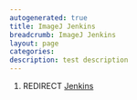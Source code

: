 ```yaml
---
autogenerated: true
title: ImageJ Jenkins
breadcrumb: ImageJ Jenkins
layout: page
categories: 
description: test description
---
```


1.  REDIRECT [Jenkins](Jenkins "wikilink")
